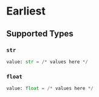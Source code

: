 # Earliest


## Supported Types

### `str`

```python
value: str = /* values here */
```

### `float`

```python
value: float = /* values here */
```

